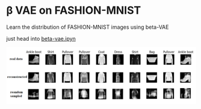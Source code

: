 # β VAE on FASHION-MNIST
Learn the distribution of FASHION-MNIST images using beta-VAE

just head into [beta-vae.ipyn](https://github.com/mohammadAbbasniya/Beta_VAE/blob/main/beta-vae.ipynb)

![vae res](https://github.com/mohammadAbbasniya/Beta_VAE/blob/main/rc/res-vae.png)
